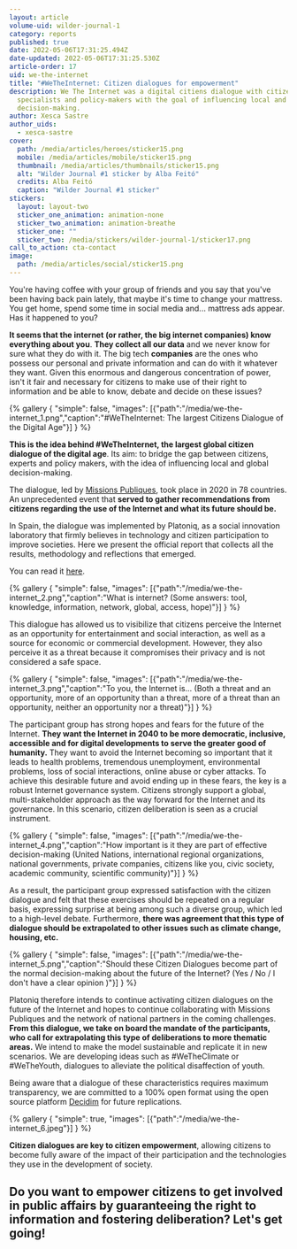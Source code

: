 ```yaml
---
layout: article
volume-uid: wilder-journal-1
category: reports
published: true
date: 2022-05-06T17:31:25.494Z
date-updated: 2022-05-06T17:31:25.530Z
article-order: 17
uid: we-the-internet
title: "#WeTheInternet: Citizen dialogues for empowerment"
description: We The Internet was a digital citiens dialogue with citizens,
  specialists and policy-makers with the goal of influencing local and global
  decision-making.
author: Xesca Sastre
author_uids:
  - xesca-sastre
cover:
  path: /media/articles/heroes/sticker15.png
  mobile: /media/articles/mobile/sticker15.png
  thumbnail: /media/articles/thumbnails/sticker15.png
  alt: "Wilder Journal #1 sticker by Alba Feitó"
  credits: Alba Feitó
  caption: "Wilder Journal #1 sticker"
stickers:
  layout: layout-two
  sticker_one_animation: animation-none
  sticker_two_animation: animation-breathe
  sticker_one: ""
  sticker_two: /media/stickers/wilder-journal-1/sticker17.png
call_to_action: cta-contact
image:
  path: /media/articles/social/sticker15.png
---
```

You're having coffee with your group of friends and you say that you've been having back pain lately, that maybe it's time to change your mattress. You get home, spend some time in social media and... mattress ads appear. Has it happened to you?

**It seems that the internet (or rather, the big internet companies) know everything about you**. **They collect all our data** and we never know for sure what they do with it. The big tech **companies** are the ones who possess our personal and private information and can do with it whatever they want. Given this enormous and dangerous concentration of power, isn't it fair and necessary for citizens to make use of their right to information and be able to know, debate and decide on these issues?

{% gallery { "simple": false, "images": [{"path":"/media/we-the-internet_1.png","caption":"#WeTheInternet: The largest Citizens Dialogue of the Digital Age"}] } %}

**This is the idea behind #WeTheInternet, the largest global citizen dialogue of the digital age**. Its aim: to bridge the gap between citizens, experts and policy makers, with the idea of influencing local and global decision-making.

The dialogue, led by [Missions Publiques](https://missionspubliques.org/?lang=en), took place in 2020 in 78 countries. An unprecedented event that **served to gather recommendations from citizens regarding the use of the Internet and what its future should be.**

In Spain, the dialogue was implemented by Platoniq, as a social innovation laboratory that firmly believes in technology and citizen participation to improve societies. Here we present the official report that collects all the results, methodology and reflections that emerged.

You can read it [here](https://es.scribd.com/document/573096337/WTI-report-EN-v1-1).

{% gallery { "simple": false, "images": [{"path":"/media/we-the-internet_2.png","caption":"What is internet? (Some answers: tool, knowledge, information, network, global, access, hope)"}] } %}

This dialogue has allowed us to visibilize that citizens perceive the Internet as an opportunity for entertainment and social interaction, as well as a source for economic or commercial development. However, they also perceive it as a threat because it compromises their privacy and is not considered a safe space.

{% gallery { "simple": false, "images": [{"path":"/media/we-the-internet_3.png","caption":"To you, the Internet is... (Both a threat and an opportunity, more of an opportunity than a threat, more of a threat than an opportunity, neither an opportunity nor a threat)"}] } %}

The participant group has strong hopes and fears for the future of the Internet. **They want the Internet in 2040 to be more democratic, inclusive, accessible and for digital developments to serve the greater good of humanity.** They want to avoid the Internet becoming so important that it leads to health problems, tremendous unemployment, environmental problems, loss of social interactions, online abuse or cyber attacks. To achieve this desirable future and avoid ending up in these fears, the key is a robust Internet governance system. Citizens strongly support a global, multi-stakeholder approach as the way forward for the Internet and its governance. In this scenario, citizen deliberation is seen as a crucial instrument.

{% gallery { "simple": false, "images": [{"path":"/media/we-the-internet_4.png","caption":"How important is it they are part of effective decision-making (United Nations, international regional organizations, national governments, private companies, citizens like you, civic society, academic community, scientific community)"}] } %}

As a result, the participant group expressed satisfaction with the citizen dialogue and felt that these exercises should be repeated on a regular basis, expressing surprise at being among such a diverse group, which led to a high-level debate. Furthermore, **there was agreement that this type of dialogue should be extrapolated to other issues such as climate change, housing, etc.**

{% gallery { "simple": false, "images": [{"path":"/media/we-the-internet_5.png","caption":"Should these Citizen Dialogues become part of the normal decision-making about the future of the Internet? (Yes / No / I don't have a clear opinion )"}] } %}

Platoniq therefore intends to continue activating citizen dialogues on the future of the Internet and hopes to continue collaborating with Missions Publiques and the network of national partners in the coming challenges. **From this dialogue, we take on board the mandate of the participants, who call for extrapolating this type of deliberations to more thematic areas.** We intend to make the model sustainable and replicate it in new scenarios. We are developing ideas such as #WeTheClimate or #WeTheYouth, dialogues to alleviate the political disaffection of youth.

Being aware that a dialogue of these characteristics requires maximum transparency, we are committed to a 100% open format using the open source platform [Decidim](https://decidim.org/) for future replications.

{% gallery { "simple": true, "images": [{"path":"/media/we-the-internet_6.jpeg"}] } %}

**Citizen dialogues are key to citizen empowerment**, allowing citizens to become fully aware of the impact of their participation and the technologies they use in the development of society.

## **Do you want to empower citizens** to get involved in public affairs by guaranteeing the right to information and fostering deliberation? **Let's get going!**
